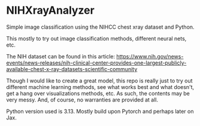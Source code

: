 # NIHXrayAnalyzer
Simple image classification using the NIHCC chest xray dataset and Python.

This mostly to try out image classification methods, different neural nets, etc.

The NIH dataset can be found in this article: https://www.nih.gov/news-events/news-releases/nih-clinical-center-provides-one-largest-publicly-available-chest-x-ray-datasets-scientific-community

Though I would like to create a great model, this repo is really just to try out different machine learning methods, see what works best and what doesn't, get a hang over visualizations methods, etc. As such, the contents may be very messy. And, of course, no warranties are provided at all.

Python version used is 3.13. Mostly build upon Pytorch and perhaps later on Jax.